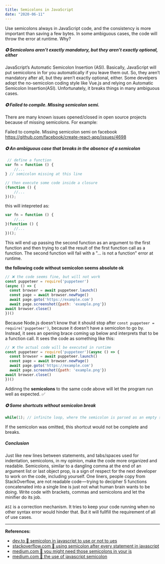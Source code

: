 ```yaml
---
title: Semicolons in JavaScript
date: "2020-06-11"
---
```


Use semicolons always in JavaScript code, and the consistency is more important than saving a few bytes. In some ambiguous cases, the code will throw the error at runtime. Why?

<!-- more -->

<h5 class="yellow">
  ✪ Semicolons aren’t exactly mandatory, but they aren’t exactly optional, either
</h5>

JavaScript’s Automatic Semicolon Insertion (ASI). Basically, JavaScript will put semicolons in for you automatically if you leave them out. So, they aren’t mandatory after all, but they aren’t exactly optional, either. Some develpers adopt the no-semicolon coding style like Vue.js and relying on Automatic Semicolon Insertion(ASI). Unfortunately, it breaks things in many ambiguous cases.


<h5 class="yellow">
    ✪ Failed to compile. Missing semicolon semi.
</h5>

There are many known issues opened/closed in open source projects because of missing semicolons. For example:

Failed to compile. Missing semicolon semi on facebook
<https://github.com/facebook/create-react-app/issues/4698>


<h5 class="yellow">
  ✪ An ambiguous case that breaks in the absence of a semicolon
</h5>

```js
 // define a function
var fn = function () {
    //...
} // semicolon missing at this line

// then execute some code inside a closure
(function () {
    //...
})(); 
```

this will intepreted as: 
```js
var fn = function () {
    //...
}(function () {
    //...
})(); 
```
This will end up passing the second function as an argument to the first function and then trying to call the result of the first function call as a function. The second function will fail with a "... is not a function" error at runtime.

**the following code without semicolon seems absolute ok**
```js
// ❌ the code seems fine, but will not work
const puppeteer = require('puppeteer')
(async () => {
  const browser = await puppeteer.launch()
  const page = await browser.newPage()
  await page.goto('https://example.com')
  await page.screenshot({path: 'example.png'})
await browser.close()
})() 
```
Because Node.js doesn’t know that it should stop after `const puppeteer = require('puppeteer')`, because it doesn’t have a semicolon to go by. Instead, it sees an opening brace coming up below and interprets that to be a function call. It sees the code as something like this:
```js
// ❌ the actual code will be executed in runtime
const puppeteer = require('puppeteer')(async () => {
  const browser = await puppeteer.launch()
  const page = await browser.newPage()
  await page.goto('https://example.com')
  await page.screenshot({path: 'example.png'})
await browser.close()
})() 
```
Addinng the <strong>semicolons</strong> to the same code above will let the program run well as expected. ✅

<h5 class="yellow">
    ✪ Some shortcuts without semicolon break
</h5>

```js
while(1); // infinite loop, where the semicolon is parsed as an empty statement
```
If the semicolon was omitted, this shortcut would not be complete and breaks.

<h5 class="yellow">
  Conclusion
</h5>

Just like new lines between statements, and tabs/spaces used for indentation, semicolons, in my opinion, make the code more organized and readable. Semicolons, similar to a dangling comma at the end of an argument list or last object prop, is a sign of respect for the next developer to work on the code, including yourself. One liners, people copy from StackOverflow, are not readable code — trying to decipher 5 functions concatenated into a single line is just not what human brain wants to be doing. Write code with brackets, commas and semicolons and let the minifier do its job.

`ASI` is a correction mechanism. It tries to keep your code running when no other syntax error would hinder that. But it will fullfill the requirement of all of use cases.

---

<strong>References:</strong>
- [dev.to 🔗 semicolon in javascript to use or not to ues](https://dev.to/adriennemiller/semicolons-in-javascript-to-use-or-not-to-use-2nli)
- [stackoverflow.com 🔗 using semicolon after every statement in javascript](https://stackoverflow.com/questions/444080/do-you-recommend-using-semicolons-after-every-statement-in-javascript)
- [medium.com 🔗 you might need those semicolons in your js](https://medium.com/better-programming/you-might-need-those-semicolons-in-your-javascript-after-all-b28154f93ea8)
- [medium.com 🔗 the use of javascript semicolon](https://medium.com/better-programming/the-use-of-the-javascript-semicolon-843fd5e94d0e)

